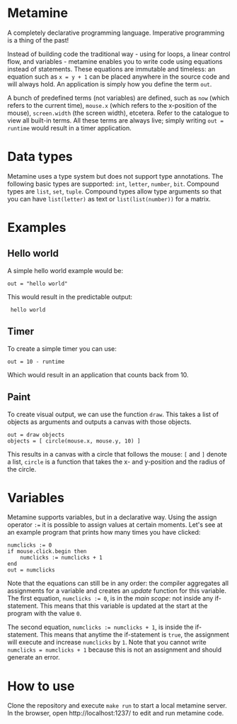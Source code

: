 # Metamine
A completely declarative programming language. Imperative programming is a thing of the past!

Instead of building code the traditional way - using for loops, a linear control flow, and variables - metamine enables you to write code using equations instead of statements. These equations are immutable and timeless: an equation such as `x = y + 1` can be placed anywhere in the source code and will always hold. An application is simply how you define the term `out`.

A bunch of predefined terms (not variables) are defined, such as `now` (which refers to the current time), `mouse.x` (which refers to the x-position of the mouse), `screen.width` (the screen width), etcetera. Refer to the catalogue to view all built-in terms. All these terms are always live; simply writing `out = runtime` would result in a timer application.

# Data types
Metamine uses a type system but does not support type annotations. The following basic types are supported: `int`, `letter`, `number`, `bit`. Compound types are `list`, `set`, `tuple`. Compound types allow type arguments so that you can have `list(letter)` as text or `list(list(number))` for a matrix.

# Examples

## Hello world
A simple hello world example would be:

    out = "hello world"
 
This would result in the predictable output:
 
     hello world
     
## Timer
To create a simple timer you can use:
 
    out = 10 - runtime
 
Which would result in an application that counts back from 10.
 
## Paint
To create visual output, we can use the function `draw`. This takes a list of objects as arguments and outputs a canvas with those objects.

    out = draw objects
    objects = [ circle(mouse.x, mouse.y, 10) ]
    
 This results in a canvas with a circle that follows the mouse: `[` and `]` denote a list, `circle` is a function that takes the x- and y-position and the radius of the circle.
 
# Variables
Metamine supports variables, but in a declarative way. Using the assign operator `:=` it is possible to assign values at certain moments. Let's see at an example program that prints how many times you have clicked:

    numclicks := 0
    if mouse.click.begin then
        numclicks := numclicks + 1
    end
    out = numclicks
    
Note that the equations can still be in any order: the compiler aggregates all assignments for a variable and creates an *update* function for this variable.
The first equation, `numclicks := 0`, is in the *main scope*: not inside any if-statement. This means that this variable is updated at the start at the program with the value `0`.

The second equation, `numclicks := numclicks + 1`, is inside the if-statement. This means that anytime the if-statement is `true`, the assignment will execute and increase `numclicks` by `1`. Note that you cannot write `numclicks = numclicks + 1` because this is not an assignment and should generate an error.

# How to use
Clone the repository and execute `make run` to start a local metamine server. In the browser, open http://localhost:1237/ to edit and run metamine code.
